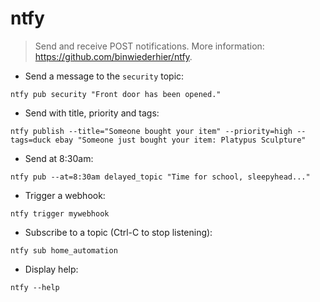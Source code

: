 # ntfy

> Send and receive POST notifications.
> More information: <https://github.com/binwiederhier/ntfy>.

- Send a message to the `security` topic:

`ntfy pub security "Front door has been opened."`

- Send with title, priority and tags:

`ntfy publish --title="Someone bought your item" --priority=high --tags=duck ebay "Someone just bought your item: Platypus Sculpture"`

- Send at 8:30am:

`ntfy pub --at=8:30am delayed_topic "Time for school, sleepyhead..."`

- Trigger a webhook:

`ntfy trigger mywebhook`

- Subscribe to a topic (Ctrl-C to stop listening):

`ntfy sub home_automation`

- Display help:

`ntfy --help`
